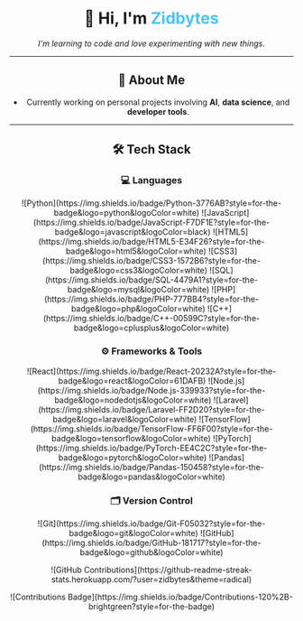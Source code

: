 <h1 align="center">👋 Hi, I'm <span style="color:#4FC3F7;">Zidbytes</span></h1>

<p align="center">
  <em>I'm learning to code and love experimenting with new things.</em>
</p>

---

<h2 align="center">🚀 About Me</h2>

<ul align="center">
  <li>Currently working on personal projects involving <strong>AI</strong>, <strong>data science</strong>, and <strong>developer tools</strong>.</li>
</ul>

---

<h2 align="center">🛠️ Tech Stack</h2>

<h3 align="center">💻 Languages</h3>
<p align="center">
  ![Python](https://img.shields.io/badge/Python-3776AB?style=for-the-badge&logo=python&logoColor=white)
  ![JavaScript](https://img.shields.io/badge/JavaScript-F7DF1E?style=for-the-badge&logo=javascript&logoColor=black)
  ![HTML5](https://img.shields.io/badge/HTML5-E34F26?style=for-the-badge&logo=html5&logoColor=white)
  ![CSS3](https://img.shields.io/badge/CSS3-1572B6?style=for-the-badge&logo=css3&logoColor=white)
  ![SQL](https://img.shields.io/badge/SQL-4479A1?style=for-the-badge&logo=mysql&logoColor=white)
  ![PHP](https://img.shields.io/badge/PHP-777BB4?style=for-the-badge&logo=php&logoColor=white)
  ![C++](https://img.shields.io/badge/C++-00599C?style=for-the-badge&logo=cplusplus&logoColor=white)
</p>

<h3 align="center">⚙️ Frameworks & Tools</h3>
<p align="center">
  ![React](https://img.shields.io/badge/React-20232A?style=for-the-badge&logo=react&logoColor=61DAFB)
  ![Node.js](https://img.shields.io/badge/Node.js-339933?style=for-the-badge&logo=nodedotjs&logoColor=white)
  ![Laravel](https://img.shields.io/badge/Laravel-FF2D20?style=for-the-badge&logo=laravel&logoColor=white)
  ![TensorFlow](https://img.shields.io/badge/TensorFlow-FF6F00?style=for-the-badge&logo=tensorflow&logoColor=white)
  ![PyTorch](https://img.shields.io/badge/PyTorch-EE4C2C?style=for-the-badge&logo=pytorch&logoColor=white)
  ![Pandas](https://img.shields.io/badge/Pandas-150458?style=for-the-badge&logo=pandas&logoColor=white)
</p>

<h3 align="center">🗂️ Version Control</h3>
<p align="center">
  ![Git](https://img.shields.io/badge/Git-F05032?style=for-the-badge&logo=git&logoColor=white)
  ![GitHub](https://img.shields.io/badge/GitHub-181717?style=for-the-badge&logo=github&logoColor=white)
</p>

<p align="center">
  ![GitHub Contributions](https://github-readme-streak-stats.herokuapp.com/?user=zidbytes&theme=radical)
</p>

<p align="center">
  ![Contributions Badge](https://img.shields.io/badge/Contributions-120%2B-brightgreen?style=for-the-badge)
</p>

